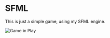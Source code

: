 # SFML
This is just a simple game, using my SFML engine.

![Game in Play](https://github.com/csharpest94/SFML-Pong/blob/master/images/gameScreenShot.png)
